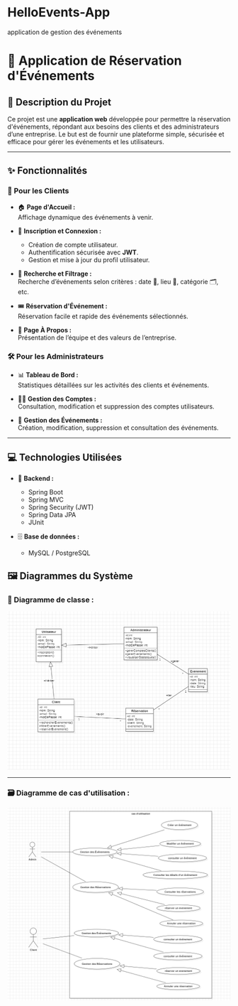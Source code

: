 # HelloEvents-App
application de gestion des événements
# 🎉 Application de Réservation d'Événements

## 📖 Description du Projet

Ce projet est une **application web** développée pour permettre la réservation d'événements, répondant aux besoins des clients et des administrateurs d’une entreprise. Le but est de fournir une plateforme simple, sécurisée et efficace pour gérer les événements et les utilisateurs.

---

## ✨ Fonctionnalités

### 👥 Pour les Clients

- 🏠 **Page d'Accueil :**  
  Affichage dynamique des événements à venir.

- 🔐 **Inscription et Connexion :**
    - Création de compte utilisateur.
    - Authentification sécurisée avec **JWT**.
    - Gestion et mise à jour du profil utilisateur.

- 🔎 **Recherche et Filtrage :**  
  Recherche d’événements selon critères : date 📅, lieu 📍, catégorie 🗂️, etc.

- 🎟️ **Réservation d'Événement :**  
  Réservation facile et rapide des événements sélectionnés.

- 💼 **Page À Propos :**  
  Présentation de l’équipe et des valeurs de l’entreprise.

### 🛠️ Pour les Administrateurs

- 📊 **Tableau de Bord :**  
  Statistiques détaillées sur les activités des clients et événements.

- 🧑‍💼 **Gestion des Comptes :**  
  Consultation, modification et suppression des comptes utilisateurs.

- 📅 **Gestion des Événements :**  
  Création, modification, suppression et consultation des événements.

---

## 💻 Technologies Utilisées

- 🌱 **Backend :**
    - Spring Boot
    - Spring MVC
    - Spring Security (JWT)
    - Spring Data JPA
    - JUnit

- 🗄️ **Base de données :**
    - MySQL / PostgreSQL

## 🖼️ Diagrammes du Système

### 📌 Diagramme de classe :

![Diagramme classe](images/diagrame1.png)

---

### 🗃️ Diagramme de cas d'utilisation :

![Diagramme Base de Données](images/diagrame2.png)


